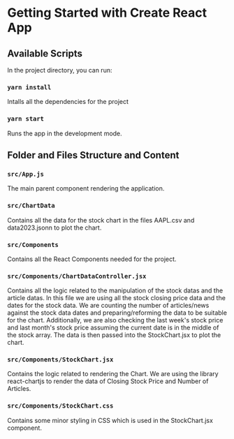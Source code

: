 # Getting Started with Create React App

## Available Scripts

In the project directory, you can run:

### `yarn install`

Intalls all the dependencies for the project

### `yarn start`

Runs the app in the development mode.

## Folder and Files Structure and Content

### `src/App.js`
The main parent component rendering the application.

### `src/ChartData`

Contains all the data for the stock chart in the files AAPL.csv and data2023.jsonn to plot the chart.

### `src/Components`

Contains all the React Components needed for the project.

### `src/Components/ChartDataController.jsx`

Contains all the logic related to the manipulation of the stock datas and the article datas. In this file we are using all the stock closing price data and the dates for the stock data. We are counting the number of articles/news against the stock data dates and preparing/reforming the data to be suitable for the chart. Additionally, we are also checking the last week's stock price and last month's stock price assuming the current date is in the middle of the stock array. The data is then passed into the StockChart.jsx to plot the chart.

### `src/Components/StockChart.jsx`

Contains the logic related to rendering the Chart. We are using the library react-chartjs to render the data of Closing Stock Price and Number of Articles.

### `src/Components/StockChart.css`

Contains some minor styling in CSS which is used in the StockChart.jsx component.